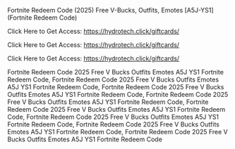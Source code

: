 Fortnite Redeem Code (2025) Free V-Bucks, Outfits, Emotes [A5J-YS1] (Fortnite Redeem Code)

Click Here to Get Access: https://hydrotech.click/giftcards/

Click Here to Get Access: https://hydrotech.click/giftcards/

Click Here to Get Access: https://hydrotech.click/giftcards/

Fortnite Redeem Code 2025 Free V Bucks Outfits Emotes A5J YS1 Fortnite Redeem Code, Fortnite Redeem Code 2025 Free V Bucks Outfits Emotes A5J YS1 Fortnite Redeem Code, Fortnite Redeem Code 2025 Free V Bucks Outfits Emotes A5J YS1 Fortnite Redeem Code, Fortnite Redeem Code 2025 Free V Bucks Outfits Emotes A5J YS1 Fortnite Redeem Code, Fortnite Redeem Code 2025 Free V Bucks Outfits Emotes A5J YS1 Fortnite Redeem Code, Fortnite Redeem Code 2025 Free V Bucks Outfits Emotes A5J YS1 Fortnite Redeem Code, Fortnite Redeem Code 2025 Free V Bucks Outfits Emotes A5J YS1 Fortnite Redeem Code, Fortnite Redeem Code 2025 Free V Bucks Outfits Emotes A5J YS1 Fortnite Redeem Code
